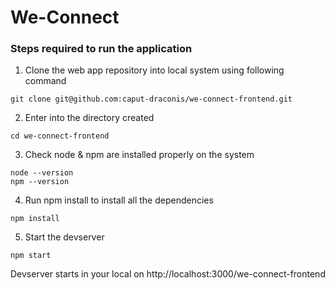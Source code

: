 # We-Connect

### Steps required to run the application

1. Clone the web app repository into local system using following command
```
git clone git@github.com:caput-draconis/we-connect-frontend.git
```
2. Enter into the directory created
```
cd we-connect-frontend
```
3. Check node & npm are installed properly on the system
```
node --version
npm --version
```
4. Run npm install to install all the dependencies
```
npm install
```
5. Start the devserver
 ```
npm start
```

Devserver starts in your local on http://localhost:3000/we-connect-frontend
